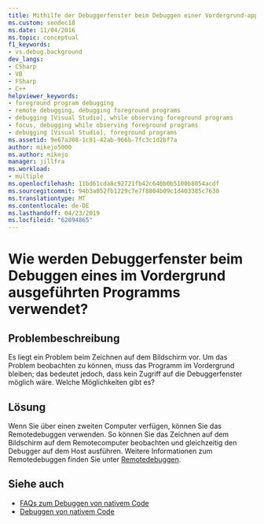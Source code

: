 ```yaml
---
title: Mithilfe der Debuggerfenster beim Debuggen einer Vordergrund-app | Microsoft-Dokumentation
ms.custom: seodec18
ms.date: 11/04/2016
ms.topic: conceptual
f1_keywords:
- vs.debug.background
dev_langs:
- CSharp
- VB
- FSharp
- C++
helpviewer_keywords:
- foreground program debugging
- remote debugging, debugging foreground programs
- debugging [Visual Studio], while observing foreground programs
- focus, debugging while observing foreground programs
- debugging [Visual Studio], foreground programs
ms.assetid: 9e67a308-1c81-42ab-966b-7fc3c1d2bf7a
author: mikejo5000
ms.author: mikejo
manager: jillfra
ms.workload:
- multiple
ms.openlocfilehash: 11bd61cda8c92721fb42c640b0b5100b8054acdf
ms.sourcegitcommit: 94b3a052fb1229c7e7f8804b09c1d403385c7630
ms.translationtype: MT
ms.contentlocale: de-DE
ms.lasthandoff: 04/23/2019
ms.locfileid: "62894865"
---
```

# <a name="how-can-i-use-debugger-windows-while-debugging-a-foreground-program"></a>Wie werden Debuggerfenster beim Debuggen eines im Vordergrund ausgeführten Programms verwendet?
## <a name="problem-description"></a>Problembeschreibung
 Es liegt ein Problem beim Zeichnen auf dem Bildschirm vor. Um das Problem beobachten zu können, muss das Programm im Vordergrund bleiben; das bedeutet jedoch, dass kein Zugriff auf die Debuggerfenster möglich wäre. Welche Möglichkeiten gibt es?

## <a name="solution"></a>Lösung
 Wenn Sie über einen zweiten Computer verfügen, können Sie das Remotedebuggen verwenden. So können Sie das Zeichnen auf dem Bildschirm auf dem Remotecomputer beobachten und gleichzeitig den Debugger auf dem Host ausführen. Weitere Informationen zum Remotedebuggen finden Sie unter [Remotedebuggen](../debugger/remote-debugging.md).

## <a name="see-also"></a>Siehe auch
- [FAQs zum Debuggen von nativem Code](../debugger/debugging-native-code-faqs.md)
- [Debuggen von nativem Code](../debugger/debugging-native-code.md)